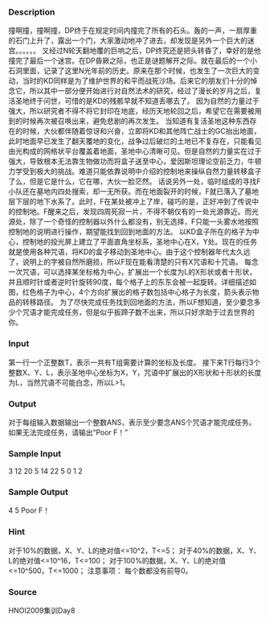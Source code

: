 
### Description
撞啊撞，撞啊撞，DP终于在规定时间内撞完了所有的石头。轰的一声，一扇厚重的石门上升了，露出一个门，大家激动地冲了进去，却发现是另外一个巨大的迷宫。。。。。。
又经过N轮天翻地覆的巨响之后，DP终究还是把头转昏了，幸好的是他撞完了最后一个迷宫。在DP昏厥之际，也正是谜题解开之际。就在最后的一个小石洞里面，记录了这里N光年前的历史。原来在那个时候，也发生了一次巨大的变动，当时的KD同样是为了维护世界的和平而战死沙场。后来它的朋友们十分的悼念它，所以其中一部分便开始进行对自然法术的研究，经过了漫长的岁月之后，复活圣地终于问世，可惜的是KD的残骸早就不知道丢哪去了。
因为自然的力量过于强大，所以研究者不得不将它封印在地底，经历天地轮回之后，希望它在需要被用到的时候再次被召唤出来，避免悲剧的再次发生。
当知道有复活圣地这种东西存在的时候，大伙都伴随着惊讶和兴奋，立即将KD和其他阵亡战士的GC抬出地面，此时地面早已发生了翻天覆地的变化，战争过后破烂的土地已不复存在，只能看见由光构成的网格状平台覆盖着地面，圣地中心清晰可见。但是自然的力量实在过于强大，导致根本无法靠生物做功而将盒子送至中心，爱因斯坦理论空前乏力，牛顿力学受到极大的挑战。难道只能依靠说明中介绍的控制地来操纵自然力量转移盒子了么，但是它是什么，它在哪，大伙一脸茫然。
话说另外一处，临时组成的寻找F小队还在墓地内四处搜索，却一无所获。而在地面裂开的时候，F就已落入了墓地层下层的地下水系了。此时，F在某处被冲上了岸，碰巧的是，正好冲到了传说中的控制地。F醒来之后，发现四周死寂一片，不得不朝仅有的一处光源靠近。而光源处，除了一个奇怪的控制器以外什么都没有，别无选择，F只能一头雾水地按照控制地的说明进行操作，期望能找到回到地面的方法。
以KD盒子所在的格子为中心，控制地的投光屏上建立了平面直角坐标系，圣地中心在X，Y处。现在的任务就是使用各种咒语，将KD的盒子移动到圣地中心。由于这个控制器年代太久远了，说明上的字被自然所磨损，所以F现在能看清楚的只有X咒语和十咒语。
每念一次咒语，可以选择某坐标格为中心，扩展出一个长度为L的X形状或者十形状，并且顺时针或者逆时针旋转90度，每个格子上的东东会被一起旋转。详细描述如图，红色格子为中心，4个方向扩展出的格子数包括中心格子为长度，箭头表示物品的转移路径。
为了尽快完成任务找到回地面的方法，所以F想知道，至少要念多少个咒语才能完成任务，但是似乎扳蹄子数不出来，所以只好求助于过去世界的你。

### Input
第一行一个正整数T，表示一共有T组需要计算的坐标及长度。
接下来T行每行3个整数X、Y、L，表示圣地中心坐标为X，Y，咒语中扩展出的X形状和十形状的长度为L，当然咒语不可能白念，所以L>1。

### Output
对于每组输入数据输出一个整数ANS，表示至少要念ANS个咒语才能完成任务。
如果无法完成任务，请输出“Poor F！”

### Sample Input
3
12 20 5
14 22 5
0 1 2

### Sample Output
4
5
Poor F！

### Hint
对于10%的数据，X、Y、L的绝对值<=10^2，T<=5；
    对于40%的数据，X、Y、L的绝对值<=10^16，T<=100；
    对于100%的数据，X、Y、L的绝对值<=10^500，T<=1000；
注意事项：
每个数都没有前导0。


### Source
HNOI2009集训Day8